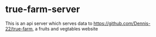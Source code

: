 # true-farm-server

This is an api server which serves data to https://github.com/Dennis-22/true-farm, a fruits and vegtables website
